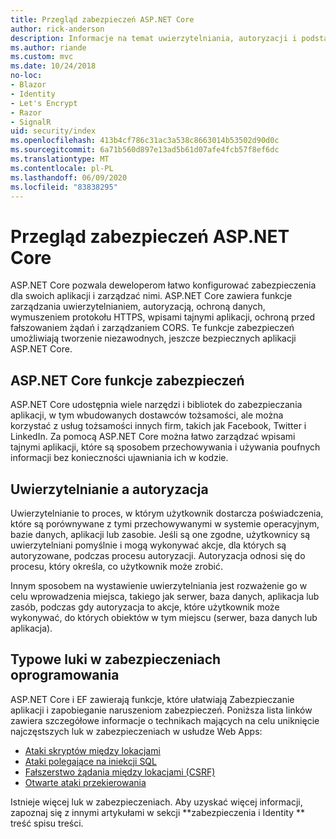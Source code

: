```yaml
---
title: Przegląd zabezpieczeń ASP.NET Core
author: rick-anderson
description: Informacje na temat uwierzytelniania, autoryzacji i podstaw zabezpieczeń w programie ASP.NET Core.
ms.author: riande
ms.custom: mvc
ms.date: 10/24/2018
no-loc:
- Blazor
- Identity
- Let's Encrypt
- Razor
- SignalR
uid: security/index
ms.openlocfilehash: 413b4cf786c31ac3a538c8663014b53502d90d0c
ms.sourcegitcommit: 6a71b560d897e13ad5b61d07afe4fcb57f8ef6dc
ms.translationtype: MT
ms.contentlocale: pl-PL
ms.lasthandoff: 06/09/2020
ms.locfileid: "83838295"
---
```

# <a name="overview-of-aspnet-core-security"></a>Przegląd zabezpieczeń ASP.NET Core

ASP.NET Core pozwala deweloperom łatwo konfigurować zabezpieczenia dla swoich aplikacji i zarządzać nimi. ASP.NET Core zawiera funkcje zarządzania uwierzytelnianiem, autoryzacją, ochroną danych, wymuszeniem protokołu HTTPS, wpisami tajnymi aplikacji, ochroną przed fałszowaniem żądań i zarządzaniem CORS. Te funkcje zabezpieczeń umożliwiają tworzenie niezawodnych, jeszcze bezpiecznych aplikacji ASP.NET Core.

## <a name="aspnet-core-security-features"></a>ASP.NET Core funkcje zabezpieczeń

ASP.NET Core udostępnia wiele narzędzi i bibliotek do zabezpieczania aplikacji, w tym wbudowanych dostawców tożsamości, ale można korzystać z usług tożsamości innych firm, takich jak Facebook, Twitter i LinkedIn. Za pomocą ASP.NET Core można łatwo zarządzać wpisami tajnymi aplikacji, które są sposobem przechowywania i używania poufnych informacji bez konieczności ujawniania ich w kodzie.

## <a name="authentication-vs-authorization"></a>Uwierzytelnianie a autoryzacja

Uwierzytelnianie to proces, w którym użytkownik dostarcza poświadczenia, które są porównywane z tymi przechowywanymi w systemie operacyjnym, bazie danych, aplikacji lub zasobie. Jeśli są one zgodne, użytkownicy są uwierzytelniani pomyślnie i mogą wykonywać akcje, dla których są autoryzowane, podczas procesu autoryzacji. Autoryzacja odnosi się do procesu, który określa, co użytkownik może zrobić.

Innym sposobem na wystawienie uwierzytelniania jest rozważenie go w celu wprowadzenia miejsca, takiego jak serwer, baza danych, aplikacja lub zasób, podczas gdy autoryzacja to akcje, które użytkownik może wykonywać, do których obiektów w tym miejscu (serwer, baza danych lub aplikacja).

## <a name="common-vulnerabilities-in-software"></a>Typowe luki w zabezpieczeniach oprogramowania

ASP.NET Core i EF zawierają funkcje, które ułatwiają Zabezpieczanie aplikacji i zapobieganie naruszeniom zabezpieczeń. Poniższa lista linków zawiera szczegółowe informacje o technikach mających na celu uniknięcie najczęstszych luk w zabezpieczeniach w usłudze Web Apps:

* [Ataki skryptów między lokacjami](xref:security/cross-site-scripting)
* [Ataki polegające na iniekcji SQL](/ef/core/querying/raw-sql)
* [Fałszerstwo żądania między lokacjami (CSRF)](xref:security/anti-request-forgery)
* [Otwarte ataki przekierowania](xref:security/preventing-open-redirects)

Istnieje więcej luk w zabezpieczeniach. Aby uzyskać więcej informacji, zapoznaj się z innymi artykułami w sekcji **zabezpieczenia i Identity ** treść spisu treści.
